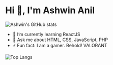 # Hi 👋, I'm Ashwin Anil

![Ashwin's GitHub stats](https://github-readme-stats.vercel.app/api?username=ASHWIN776&theme=dark&show_icons=true)

- 🌱 I’m currently learning ReactJS
- 💬 Ask me about HTML, CSS, JavaScript, PHP
- ⚡ Fun fact: I am a gamer. Behold! VALORANT

![Top Langs](https://github-readme-stats.vercel.app/api/top-langs/?username=ASHWIN776&layout=compact)
<!--
**ASHWIN776/ASHWIN776** is a ✨ _special_ ✨ repository because its `README.md` (this file) appears on your GitHub profile.




Here are some ideas to get you started:


.
- 👯 I’m looking to collaborate on ...
- 🤔 I’m looking for help with ...

- 📫 How to reach me: ...
- 😄 Pronouns: ...
 - 🔭 I’m currently working on making a Donation System 
-->
